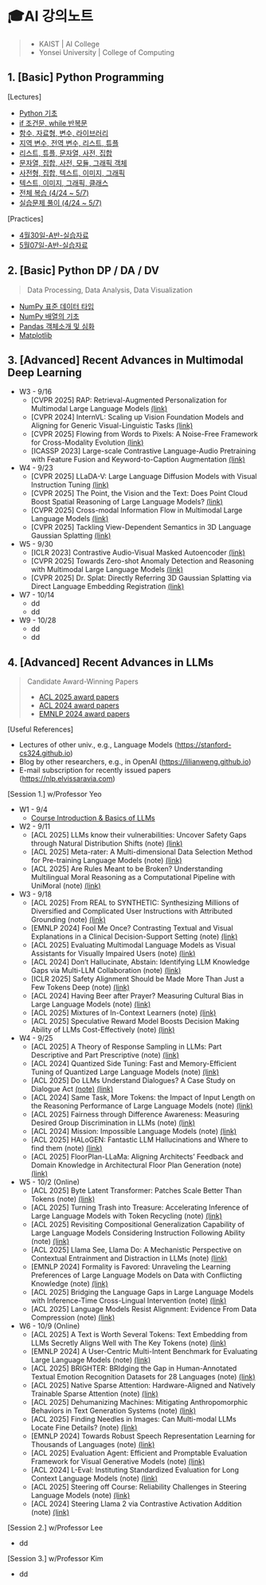 # 🎓AI 강의노트

> - KAIST | AI College
> - Yonsei University | College of Computing

## 1. [Basic] Python Programming

[Lectures]

- [Python 기초](0424_PythonBasic.md)
- [if 조건문, while 반복문](0425_IfWhile.md)
- [함수, 자료형, 변수, 라이브러리](0426_FuncLib.md)
- [지역 변수, 전역 변수, 리스트, 튜플](0427_Variables.md)
- [리스트, 튜플, 문자열, 사전, 집합](0428_ListTuple.md)
- [문자열, 집합, 사전, 모듈, 그래픽 객체](0501_StrDict.md)
- [사전형, 집합, 텍스트, 이미지, 그래픽](0502_ImgGraphic.md)
- [텍스트, 이미지, 그래픽, 클래스](0503_Class.md)
- [전체 복습 (4/24 ~ 5/7)](0509_Review.md)
- [실습문제 풀이 (4/24 ~ 5/7)](0510_QAPractice.md)

[Practices]

- [4월30일-A반-실습자료](0430_Practice1.md)
- [5월07일-A반-실습자료](0507_Practice2.md)

## 2. [Basic] Python DP / DA / DV

> Data Processing, Data Analysis, Data Visualization

- [NumPy 표준 데이터 타입](0511_NumPy.md)
- [NumPy 배열의 기초](0512_NumPy2.md)
- [Pandas 객체소개 및 심화](0515_Pandas.md)
- [Matplotlib](0517_Matplotlib.md)

## 3. [Advanced] Recent Advances in Multimodal Deep Learning

- W3 - 9/16
  - [CVPR 2025] RAP: Retrieval-Augmented Personalization for Multimodal Large Language Models [(link)](https://arxiv.org/abs/2410.13360)
  - [CVPR 2024] InternVL: Scaling up Vision Foundation Models and Aligning for Generic Visual-Linguistic Tasks [(link)](https://arxiv.org/abs/2312.14238)
  - [CVPR 2025] Flowing from Words to Pixels: A Noise-Free Framework for Cross-Modality Evolution [(link)](https://arxiv.org/abs/2412.15213)
  - [ICASSP 2023] Large-scale Contrastive Language-Audio Pretraining with Feature Fusion and Keyword-to-Caption Augmentation [(link)](https://arxiv.org/abs/2211.06687)
- W4 - 9/23
  - [CVPR 2025] LLaDA-V: Large Language Diffusion Models with Visual Instruction Tuning [(link)](https://arxiv.org/abs/2505.16933)
  - [CVPR 2025] The Point, the Vision and the Text: Does Point Cloud Boost Spatial Reasoning of Large Language Models? [(link)](https://arxiv.org/abs/2504.04540)
  - [CVPR 2025] Cross-modal Information Flow in Multimodal Large Language Models [(link)](https://arxiv.org/abs/2411.18620)
  - [CVPR 2025] Tackling View-Dependent Semantics in 3D Language Gaussian Splatting [(link)](https://arxiv.org/abs/2505.24746)
- W5 - 9/30
  - [ICLR 2023] Contrastive Audio-Visual Masked Autoencoder [(link)](https://arxiv.org/abs/2210.07839)
  - [CVPR 2025] Towards Zero-shot Anomaly Detection and Reasoning with Multimodal Large Language Models [(link)](https://arxiv.org/abs/2502.07601)
  - [CVPR 2025] Dr. Splat: Directly Referring 3D Gaussian Splatting via Direct Language Embedding Registration [(link)](https://arxiv.org/abs/2502.16652)
- W7 - 10/14
  - dd
  - dd
- W9 - 10/28
  - dd
  - dd

## 4. [Advanced] Recent Advances in LLMs

> Candidate Award-Winning Papers
>
> - [ACL 2025 award papers](https://2025.aclweb.org/program/awards/)
> - [ACL 2024 award papers](https://2024.aclweb.org/program/best_papers/)
> - [EMNLP 2024 award papers](https://2024.emnlp.org/program/best_papers/)

[Useful References]

- Lectures of other univ., e.g., Language Models (https://stanford-cs324.github.io)
- Blog by other researchers, e.g., in OpenAI (https://lilianweng.github.io)
- E-mail subscription for recently issued papers (https://nlp.elvissaravia.com)

[Session 1.] w/Professor Yeo

- W1 - 9/4
  - [Course Introduction & Basics of LLMs](seminar/LLM/S1-W1-1.md)
- W2 - 9/11
  - [ACL 2025] LLMs know their vulnerabilities: Uncover Safety Gaps through Natural Distribution Shifts (note) [(link)](https://aclanthology.org/2025.acl-long.1207/)
  - [ACL 2025] Meta-rater: A Multi-dimensional Data Selection Method for Pre-training Language Models (note) [(link)](https://aclanthology.org/2025.acl-long.533/)
  - [ACL 2025] Are Rules Meant to be Broken? Understanding Multilingual Moral Reasoning as a Computational Pipeline with UniMoral (note) [(link)](https://aclanthology.org/2025.acl-long.294/)
- W3 - 9/18
  - [ACL 2025] From REAL to SYNTHETIC: Synthesizing Millions of Diversified and Complicated User Instructions with Attributed Grounding (note) [(link)](https://aclanthology.org/2025.acl-long.517/)
  - [EMNLP 2024] Fool Me Once? Contrasting Textual and Visual Explanations in a Clinical Decision-Support Setting (note) [(link)](https://arxiv.org/abs/2410.12284)
  - [ACL 2025] Evaluating Multimodal Language Models as Visual Assistants for Visually Impaired Users (note) [(link)](https://aclanthology.org/2025.acl-long.1260/)
  - [ACL 2024] Don’t Hallucinate, Abstain: Identifying LLM Knowledge Gaps via Multi-LLM Collaboration (note) [(link)](https://aclanthology.org/2024.acl-long.786.pdf)
  - [ICLR 2025] Safety Alignment Should be Made More Than Just a Few Tokens Deep (note) [(link)](https://openreview.net/forum?id=6Mxhg9PtDE)
  - [ACL 2024] Having Beer after Prayer? Measuring Cultural Bias in Large Language Models (note) [(link)](https://aclanthology.org/2024.acl-long.862.pdf)
  - [ACL 2025] Mixtures of In-Context Learners (note) [(link)](https://aclanthology.org/2025.acl-long.1277/)
  - [ACL 2025] Speculative Reward Model Boosts Decision Making Ability of LLMs Cost-Effectively (note) [(link)](https://arxiv.org/pdf/2506.00396?)
- W4 - 9/25
  - [ACL 2025] A Theory of Response Sampling in LLMs: Part Descriptive and Part Prescriptive (note) [(link)](https://aclanthology.org/2025.acl-long.1454/)
  - [ACL 2024] Quantized Side Tuning: Fast and Memory-Efficient Tuning of Quantized Large Language Models (note) [(link)](https://arxiv.org/abs/2401.07159)
  - [ACL 2025] Do LLMs Understand Dialogues? A Case Study on Dialogue Act [(note)](seminar/LLM/S1-W4-3.md) [(link)](https://aclanthology.org/2025.acl-long.1271/)
  - [ACL 2024] Same Task, More Tokens: the Impact of Input Length on the Reasoning Performance of Large Language Models (note) [(link)](https://arxiv.org/abs/2402.14848)
  - [ACL 2025] Fairness through Difference Awareness: Measuring Desired Group Discrimination in LLMs (note) [(link)](https://arxiv.org/abs/2502.01926)
  - [ACL 2024] Mission: Impossible Language Models (note) [(link)](https://arxiv.org/abs/2401.06416)
  - [ACL 2025] HALoGEN: Fantastic LLM Hallucinations and Where to find them (note) [(link)](https://arxiv.org/abs/2501.08292)
  - [ACL 2025] FloorPlan-LLaMa: Aligning Architects’ Feedback and Domain Knowledge in Architectural Floor Plan Generation (note) [(link)](https://aclanthology.org/2025.acl-long.331/)
- W5 - 10/2 (Online)
  - [ACL 2025] Byte Latent Transformer: Patches Scale Better Than Tokens (note) [(link)](https://aclanthology.org/2025.acl-long.453/)
  - [ACL 2025] Turning Trash into Treasure: Accelerating Inference of Large Language Models with Token Recycling (note) [(link)](https://aclanthology.org/2025.acl-long.338/)
  - [ACL 2025] Revisiting Compositional Generalization Capability of Large Language Models Considering Instruction Following Ability (note) [(link)](https://aclanthology.org/2025.acl-long.1508/)
  - [ACL 2025] Llama See, Llama Do: A Mechanistic Perspective on Contextual Entrainment and Distraction in LLMs (note) [(link)](https://aclanthology.org/2025.acl-long.791/)
  - [EMNLP 2024] Formality is Favored: Unraveling the Learning Preferences of Large Language Models on Data with Conflicting Knowledge (note) [(link)](https://arxiv.org/abs/2410.04784)
  - [ACL 2025] Bridging the Language Gaps in Large Language Models with Inference-Time Cross-Lingual Intervention (note) [(link)](https://arxiv.org/pdf/2410.12462)
  - [ACL 2025] Language Models Resist Alignment: Evidence From Data Compression (note) [(link)](https://aclanthology.org/2025.acl-long.1141/)
- W6 - 10/9 (Online)
  - [ACL 2025] A Text is Worth Several Tokens: Text Embedding from LLMs Secretly Aligns Well with The Key Tokens (note) [(link)](https://aclanthology.org/2025.acl-long.379/)
  - [EMNLP 2024] A User-Centric Multi-Intent Benchmark for Evaluating Large Language Models (note) [(link)](https://aclanthology.org/2024.emnlp-main.210.pdf)
  - [ACL 2025] BRIGHTER: BRIdging the Gap in Human-Annotated Textual Emotion Recognition Datasets for 28 Languages (note) [(link)](https://aclanthology.org/2025.acl-long.436/)
  - [ACL 2025] Native Sparse Attention: Hardware-Aligned and Natively Trainable Sparse Attention (note) [(link)](https://aclanthology.org/2025.acl-long.1126/)
  - [ACL 2025] Dehumanizing Machines: Mitigating Anthropomorphic Behaviors in Text Generation Systems (note) [(link)](https://aclanthology.org/2025.acl-long.1259/ )
  - [ACL 2025] Finding Needles in Images: Can Multi-modal LLMs Locate Fine Details? (note) [(link)](https://aclanthology.org/2025.acl-long.1152/)
  - [EMNLP 2024] Towards Robust Speech Representation Learning for Thousands of Languages (note) [(link)](https://arxiv.org/pdf/2407.00837)
  - [ACL 2025] Evaluation Agent: Efficient and Promptable Evaluation Framework for Visual Generative Models (note) [(link)](https://aclanthology.org/2025.acl-long.374/)
  - [ACL 2024] L-Eval: Instituting Standardized Evaluation for Long Context Language Models (note) [(link)](https://aclanthology.org/2024.acl-long.776/)
  - [ACL 2025] Steering off Course: Reliability Challenges in Steering Language Models (note) [(link)](https://aclanthology.org/2025.acl-long.974.pdf)
  - [ACL 2024] Steering Llama 2 via Contrastive Activation Addition (note) [(link)](https://aclanthology.org/2024.acl-long.828/)

[Session 2.] w/Professor Lee

- dd

[Session 3.] w/Professor Kim

- dd
